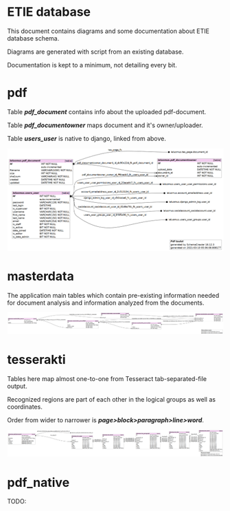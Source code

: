 ETIE database
=========

This document contains diagrams and some documentation about ETIE database schema. 

Diagrams are generated with script from an existing database.  

Documentation is kept to a minimum, not detailing every bit.  

pdf
=====

Table ***pdf_document*** contains info about the uploaded pdf-document.  

Table ***pdf_documentowner*** maps document and it's owner/uploader.  

Table ***users_user*** is native to django, linked from above.  

![pdf tables](/docs/database/pdf_tables.png)
<!-- relative style -->
<!-- <img src="database/pdf_tables.png"> -->

masterdata
=====

The application main tables which contain pre-existing information needed for document analysis and information analyzed from the documents.  

![masterdata tables](/docs/database/masterdata_tables.png)

tesserakti
=====

Tables here map almost one-to-one from Tesseract tab-separated-file output.  

Recognized regions are part of each other in the logical groups as well as coordinates.  

Order from wider to narrower is ***page>block>paragraph>line>word***.  

![tesserakti tables](/docs/database/tesserakti_tables.png)

pdf_native
=====

TODO: 
<!-- 
![x tables](/docs/database/x_tables.png)
 -->
